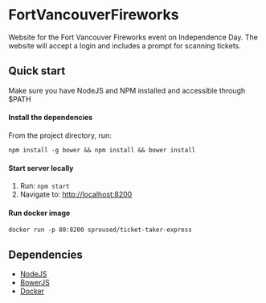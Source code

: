 FortVancouverFireworks
======================

Website for the Fort Vancouver Fireworks event on Independence Day. The website will accept a login and includes a prompt for scanning tickets.

## Quick start

Make sure you have NodeJS and NPM installed and accessible through $PATH

#### Install the dependencies

From the project directory, run:

`npm install -g bower && npm install && bower install`

#### Start server locally

1. Run: `npm start`
2. Navigate to: [http://localhost:8200][1]

#### Run docker image

`docker run -p 80:8200 sproused/ticket-taker-express`

## Dependencies

* [NodeJS][NodeJS]
* [BowerJS][BowerJS]
* [Docker][Docker]

[NodeJS]: https://nodejs.org
[BowerJS]: https://bower.io
[Docker]: https://www.docker.com
[1]: http://localhost:8200
